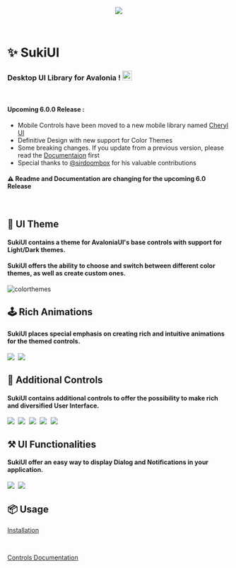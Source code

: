 <div id="header" align="center">
 
<img src="https://raw.githubusercontent.com/kikipoulet/SukiUI/main/Images/OIG.N5o-removebg-preview.png" ></img> 
 </div>

 <br/>
 
# ✨ SukiUI

### Desktop UI Library for Avalonia ! <img width="22" height="22" src="https://www.avaloniaui.net/img/logo/avalonia-white-purple.svg"></img>

<br/>

#### Upcoming 6.0.0 Release :

- Mobile Controls have been moved to a new mobile library named [Cheryl UI](https://github.com/kikipoulet/CherylUI)
- Definitive Design with new support for Color Themes
- Some breaking changes. If you update from a previous version, please read the [Documentaion](https://github.com/kikipoulet/SukiUI/wiki/1.-Installation) first
- Special thanks to [@sirdoombox](https://www.github.com/sirdoombox) for his valuable contributions


#### ⚠️ Readme and Documentation are changing for the upcoming 6.0 Release

<br/>

## 📱 UI Theme 

#### SukiUI contains a theme for AvaloniaUI's base controls with support for Light/Dark themes.
#### SukiUI offers the ability to choose and switch between different color themes, as well as create custom ones.

![colorthemes](https://github.com/kikipoulet/SukiUI/assets/19242427/72c4cc35-876c-47ec-8205-cf6a37be1c59)

## 🕹 Rich Animations

#### SukiUI places special emphasis on creating rich and intuitive animations for the themed controls.

 <kbd>
<img src="https://github.com/kikipoulet/SukiUI/assets/19242427/40c93232-c45a-4dd7-b559-e8e22cff9748" ></img> 
  </kbd>
  
<kbd>
<img src="https://github.com/kikipoulet/SukiUI/assets/19242427/36b1a516-2f16-4d0d-82b2-df59003e2ec6" ></img> 
  </kbd>

 

## 🔨 Additional Controls

#### SukiUI contains additional controls to offer the possibility to make rich and diversified User Interface.

<kbd>
<img src="https://github.com/kikipoulet/SukiUI/assets/19242427/0499e9bb-2187-4c52-bbe2-ac38260dabfa" ></img> 
  </kbd>

  <kbd>
<img src="https://github.com/kikipoulet/SukiUI/assets/19242427/0dc7a093-408e-4560-b57a-07d427f64f86" ></img> 
  </kbd>

  <kbd>
<img src="https://github.com/kikipoulet/SukiUI/assets/19242427/88095be5-565c-4aa2-bddc-ee040ea67ebe" ></img> 
  </kbd>

  <kbd>
<img src="https://github.com/kikipoulet/SukiUI/assets/19242427/ac1f43e2-f7cd-4ac7-b64d-e83b5952b019" ></img> 
  </kbd>

  <kbd>
<img src="https://github.com/kikipoulet/SukiUI/assets/19242427/a07a5a38-eccf-47a0-b992-abc41d7ee70d" ></img> 
  </kbd>


## ⚒ UI Functionalities

#### SukiUI offer an easy way to display Dialog and Notifications in your application.

  <kbd>
<img src="https://github.com/kikipoulet/SukiUI/assets/19242427/b29ae757-9d6a-461a-bd6f-6949c3f0ccec" ></img> 
  </kbd>

   <kbd>
<img src="https://github.com/kikipoulet/SukiUI/assets/19242427/60b7d946-e7b1-42b8-8aca-487f92a50ac2" ></img> 
  </kbd>




## 📦 Usage

[Installation](https://github.com/kikipoulet/SukiUI/wiki/1.-Installation)


</br>

[Controls Documentation](https://github.com/kikipoulet/SukiUI/wiki/3.-Controls) 


